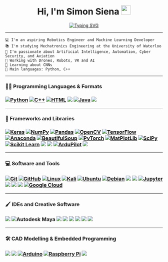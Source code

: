 <!-- README Inspiration: Francis Bui - https://github.com/Francis-Bui -->

<h1 align="center">Hi, I'm Simon Siena
<img src="https://media.giphy.com/media/hvRJCLFzcasrR4ia7z/giphy.gif" width="30">
</h1>
<p align="center"> 
  <!-- Typing SVG by DenverCoder1 - https://github.com/DenverCoder1/readme-typing-svg -->
<a href="https://git.io/typing-svg"><img src="https://readme-typing-svg.demolab.com?font=Fira+Code&pause=1000&color=3FF759&random=false&width=435&lines=Machine+Learning+Developer;Mechatronics+Engineering+Student;Avionics+%26+Drone+Robotics+Specialist;AI+%7C+ML+%7C+CV+Enthusiast" alt="Typing SVG" /></a>
</p>

<hr>

```
💻 I'm an aspiring Robotics Engineer and Machine Learning Developer
📚 I'm studying Mechatronics Engineering at the University of Waterloo
📝 I'm passionate about Artificial Intelligence, Automation, Cyber Security, and Aviation
🔭 Working with Drones, Robots, VR and AI
🌱 Learning about CNNs
🌟 Main languages: Python, C++
```
<hr/>



<h3 align="left">👨‍💻 Programming Languages & Formats<h3>
  
<p align="left">
    <a href="#"><img alt="Python" src="https://img.shields.io/badge/Python-FD8E01?style=for-the-badge&logo=python&logoColor=white"></a>
    <a href="#"><img alt="C++" src="https://img.shields.io/badge/C%2B%2B-00599C?style=for-the-badge&logo=c%2B%2B&logoColor=white"></a>
    <a href="#"><img alt="HTML" src="https://img.shields.io/badge/HTML-E34F26?style=for-the-badge&logo=html5&logoColor=white"></a>
    <img src="https://img.shields.io/badge/CSS-1572B6?style=for-the-badge&logo=css3&logoColor=white">
    <a href="#"><img alt="Java" src="https://img.shields.io/badge/Java-ED8B00?style=for-the-badge&logo=openjdk&logoColor=white"></a>
    <img src="https://img.shields.io/badge/LaTeX-47A141?style=for-the-badge&logo=latex&logoColor=white">
</p>
<hr/><h3 align="left">🧰 Frameworks and Libraries<h3>

<p align="left">
    <a href="#"><img alt="Keras" src="https://img.shields.io/badge/Keras-%23D00000.svg?style=for-the-badge&logo=Keras&logoColor=white"></a>
    <a href="#"><img alt="NumPy" src="https://img.shields.io/badge/numpy-%23013243.svg?style=for-the-badge&logo=numpy&logoColor=white"></a>
    <a href="#"><img alt="Pandas" src="https://img.shields.io/badge/pandas-%23150458.svg?style=for-the-badge&logo=pandas&logoColor=white"></a>
    <a href="#"><img alt="OpenCV" src="https://img.shields.io/badge/opencv-%23white.svg?style=for-the-badge&logo=opencv&logoColor=white"></a>
    <a href="#"><img alt="TensorFlow" src="https://img.shields.io/badge/TensorFlow-%23FF6F00.svg?style=for-the-badge&logo=TensorFlow&logoColor=white"></a>
    <a href="#"><img alt="Anaconda" src="https://img.shields.io/badge/Anaconda-%2344A833.svg?style=for-the-badge&logo=anaconda&logoColor=white"></a>
    <a href="#"><img alt="BeautifulSoup" src="https://img.shields.io/badge/beautifulsoup-660066?style=for-the-badge&logoColor=pink"></a>
    <a href="#"><img alt="PyTorch" src="https://img.shields.io/badge/PyTorch-%23EE4C2C.svg?style=for-the-badge&logo=PyTorch&logoColor=white"></a>
    <a href="#"><img alt="MatPlotLib" src="https://img.shields.io/badge/Matplotlib-%23ffffff.svg?style=for-the-badge&logo=Matplotlib&logoColor=black"></a>
    <a href="#"><img alt="SciPy" src="https://img.shields.io/badge/SciPy-%230C55A5.svg?style=for-the-badge&logo=scipy&logoColor=%white"></a>
    <a href="#"><img alt="Scikit Learn" src="https://img.shields.io/badge/scikit_learn-F7931E?style=for-the-badge&logo=scikit-learn&logoColor=white"></a>
    <img src="https://img.shields.io/badge/CUDA-76B900?style=for-the-badge&logo=nvidia&logoColor=white">
    <img src="https://img.shields.io/badge/Selenium-43B02A?style=for-the-badge&logo=selenium&logoColor=white">
    <a href="#"><img alt="ArduPilot" src="https://img.shields.io/badge/ArduPilot-FF9900.svg?style=for-the-badge&logoColor=white"></a>
    <img src="https://img.shields.io/badge/QT-41CD52?style=for-the-badge&logo=qt&logoColor=white">
</p>

<hr/><h3 align="left">💻 Software and Tools<h3>

<p align="left">
    <a href="#"><img alt="Git" src="https://img.shields.io/badge/git-%23F05033.svg?style=for-the-badge&logo=git&logoColor=white"></a>
    <a href="#"><img alt="GitHub" src="https://img.shields.io/badge/github-%23121011.svg?style=for-the-badge&logo=github&logoColor=white"></a>
    <a href="#"><img alt="Linux" src="https://img.shields.io/badge/Linux-FCC624?style=for-the-badge&logo=linux&logoColor=black"></a>
    <a href="#"><img alt="Kali" src="https://img.shields.io/badge/Kali-268BEE?style=for-the-badge&logo=kalilinux&logoColor=white"></a>
    <a href="#"><img alt="Ubuntu" src="https://img.shields.io/badge/Ubuntu-E95420?style=for-the-badge&logo=ubuntu&logoColor=white"></a>
    <a href="#"><img alt="Debian" src="https://img.shields.io/badge/Debian-D70A53?style=for-the-badge&logo=debian&logoColor=white"></a>
    <img src="https://img.shields.io/badge/Tails%20-56347C?&style=for-the-badge&logo=tails&logoColor=white">
    <img src="https://img.shields.io/badge/powershell-5391FE?style=for-the-badge&logo=powershell&logoColor=white">
    <a href="#"><img alt="Jupyter" src="https://img.shields.io/badge/jupyter-%23FA0F00.svg?style=for-the-badge&logo=jupyter&logoColor=white"></a>
    <img src="https://img.shields.io/badge/Wireshark-1679A7?style=for-the-badge&logo=wireshark&logoColor=white">
    <img src="https://img.shields.io/badge/Burp_Suite-FF6633?style=for-the-badge&logo=burpsuite&logoColor=white">
    <img src="https://img.shields.io/badge/Metasploit-2596CD?style=for-the-badge&logo=metasploit&logoColor=white">
    <a href="#"><img alt="Google Cloud" src="https://img.shields.io/badge/Google_Cloud-4285F4?style=for-the-badge&logo=google-cloud&logoColor=white"></a>
</p>

<hr/><h3 align="left">🖌️ IDEs and Creative Software<h3>
<p align="left">
    <img src="https://img.shields.io/badge/Adobe%20Creative%20Cloud-DA1F26?style=for-the-badge&logo=Adobe%20Creative%20Cloud&logoColor=white">
    <img alt="Autodesk Maya" src="https://img.shields.io/badge/autodesk%20maya-37A5CC.svg?style=for-the-badge&logo=autodeskmaya&logoColor=white">
    <img src="https://img.shields.io/badge/blender-%23F5792A.svg?style=for-the-badge&logo=blender&logoColor=white">
    <img src="https://img.shields.io/badge/Unity-100000?style=for-the-badge&logo=unity&logoColor=white">
    <img src="https://img.shields.io/badge/-Unreal%20Engine-313131?style=for-the-badge&logo=unreal-engine&logoColor=white">
    <img src="https://img.shields.io/badge/apache%20netbeans-1B6AC6?style=for-the-badge&logo=apache%20netbeans%20IDE&logoColor=white">
    <img src="https://img.shields.io/badge/Visual_Studio-5C2D91?style=for-the-badge&logo=visual%20studio&logoColor=white">
    <img src="https://img.shields.io/badge/Visual_Studio_Code-0078D4?style=for-the-badge&logo=visual%20studio%20code&logoColor=white">
</p>

  

<hr/><h3 align="left">🛠️ CAD Modelling & Embedded Programming<h3>
<p align="left">
    <img src="https://img.shields.io/badge/SolidWorks-BC2A24?style=for-the-badge&logo=dassaultsystemes&logoColor=white">
    <img src="https://img.shields.io/badge/AutoCAD-E51050?style=for-the-badge&logo=autocad&logoColor=white">
    <a href="#"><img alt="Arduino" src="https://img.shields.io/badge/-Arduino-00979D?style=for-the-badge&logo=Arduino&logoColor=white"></a>
    <a href="#"><img alt="Raspberry Pi" src="https://img.shields.io/badge/-Raspberry_Pi-C51A4A?style=for-the-badge&logo=Raspberry-Pi"></a>
    <img src="https://img.shields.io/badge/Lilypad-512BD4?style=for-the-badge&logo=sparkfun&logoColor=white">
</p>



<!-- Credits:[I-am-vishalmaurya](https://github.com/I-am-vishalmaurya), [Francis-Bui](https://github.com/Francis-Bui) -->
